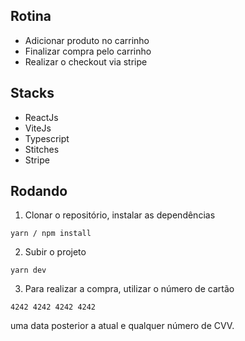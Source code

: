 ## Rotina

- Adicionar produto no carrinho
- Finalizar compra pelo carrinho
- Realizar o checkout via stripe

## Stacks

- ReactJs
- ViteJs
- Typescript
- Stitches
- Stripe

## Rodando

1. Clonar o repositório, instalar as dependências

```
yarn / npm install
```

2. Subir o projeto

```
yarn dev
```

3. Para realizar a compra, utilizar o número de cartão

```
4242 4242 4242 4242
```

uma data posterior a atual e qualquer número de CVV.
